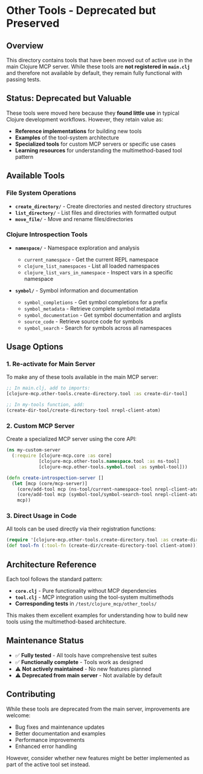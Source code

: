 # Other Tools - Deprecated but Preserved

## Overview

This directory contains tools that have been moved out of active use in the main Clojure MCP server. While these tools are **not registered in `main.clj`** and therefore not available by default, they remain fully functional with passing tests.

## Status: Deprecated but Valuable

These tools were moved here because they **found little use** in typical Clojure development workflows. However, they retain value as:

- **Reference implementations** for building new tools
- **Examples** of the tool-system architecture 
- **Specialized tools** for custom MCP servers or specific use cases
- **Learning resources** for understanding the multimethod-based tool pattern

## Available Tools

### File System Operations
- **`create_directory/`** - Create directories and nested directory structures
- **`list_directory/`** - List files and directories with formatted output
- **`move_file/`** - Move and rename files/directories

### Clojure Introspection Tools  
- **`namespace/`** - Namespace exploration and analysis
  - `current_namespace` - Get the current REPL namespace
  - `clojure_list_namespaces` - List all loaded namespaces
  - `clojure_list_vars_in_namespace` - Inspect vars in a specific namespace

- **`symbol/`** - Symbol information and documentation
  - `symbol_completions` - Get symbol completions for a prefix
  - `symbol_metadata` - Retrieve complete symbol metadata
  - `symbol_documentation` - Get symbol documentation and arglists
  - `source_code` - Retrieve source code for symbols
  - `symbol_search` - Search for symbols across all namespaces

## Usage Options

### 1. Re-activate for Main Server
To make any of these tools available in the main MCP server:

```clojure
;; In main.clj, add to imports:
[clojure-mcp.other-tools.create-directory.tool :as create-dir-tool]

;; In my-tools function, add:
(create-dir-tool/create-directory-tool nrepl-client-atom)
```

### 2. Custom MCP Server
Create a specialized MCP server using the core API:

```clojure
(ns my-custom-server
  (:require [clojure-mcp.core :as core]
            [clojure-mcp.other-tools.namespace.tool :as ns-tool]
            [clojure-mcp.other-tools.symbol.tool :as symbol-tool]))

(defn create-introspection-server []
  (let [mcp (core/mcp-server)]
    (core/add-tool mcp (ns-tool/current-namespace-tool nrepl-client-atom))
    (core/add-tool mcp (symbol-tool/symbol-search-tool nrepl-client-atom))
    mcp))
```

### 3. Direct Usage in Code
All tools can be used directly via their registration functions:

```clojure
(require '[clojure-mcp.other-tools.create-directory.tool :as create-dir])
(def tool-fn (:tool-fn (create-dir/create-directory-tool client-atom)))
```

## Architecture Reference

Each tool follows the standard pattern:
- **`core.clj`** - Pure functionality without MCP dependencies
- **`tool.clj`** - MCP integration using the tool-system multimethods
- **Corresponding tests** in `/test/clojure_mcp/other_tools/`

This makes them excellent examples for understanding how to build new tools using the multimethod-based architecture.

## Maintenance Status

- ✅ **Fully tested** - All tools have comprehensive test suites
- ✅ **Functionally complete** - Tools work as designed
- ⚠️ **Not actively maintained** - No new features planned
- ⚠️ **Deprecated from main server** - Not available by default

## Contributing

While these tools are deprecated from the main server, improvements are welcome:
- Bug fixes and maintenance updates
- Better documentation and examples
- Performance improvements
- Enhanced error handling

However, consider whether new features might be better implemented as part of the active tool set instead.
